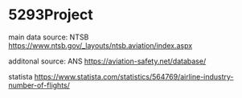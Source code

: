 # 5293Project

main data source: 
  NTSB https://www.ntsb.gov/_layouts/ntsb.aviation/index.aspx

additonal source: 
  ANS https://aviation-safety.net/database/
  
  statista https://www.statista.com/statistics/564769/airline-industry-number-of-flights/


